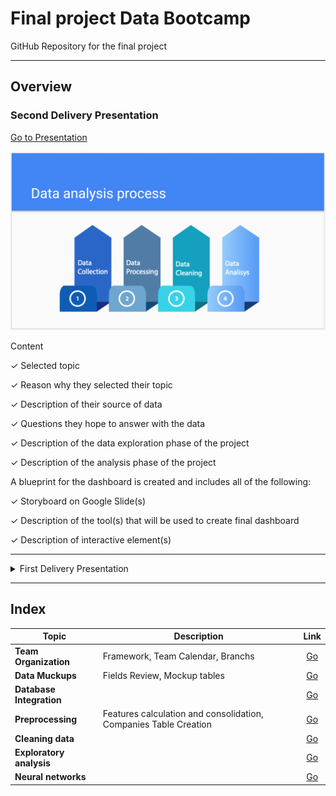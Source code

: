# Final project Data Bootcamp

GitHub Repository for the final project

---

## Overview

### Second Delivery Presentation

[Go to Presentation](https://docs.google.com/presentation/d/1T7nPs9Xw17V6-010LkOIDMzpIrChUdoW8UOq_4DVLtM/edit?usp=sharing)

[![First Delivery Presentation](.\Resources\images\README\Presentation_Second_Deliverable.png)](https://docs.google.com/presentation/d/1T7nPs9Xw17V6-010LkOIDMzpIrChUdoW8UOq_4DVLtM/edit?usp=sharing)

Content

✓ Selected topic

✓ Reason why they selected their topic

✓ Description of their source of data

✓ Questions they hope to answer with the data

✓ Description of the data exploration phase of the project

✓ Description of the analysis phase of the project

A blueprint for the dashboard is created and includes all of the following:

✓ Storyboard on Google Slide(s)

✓ Description of the tool(s) that will be used to create final dashboard

✓ Description of interactive element(s)

---

<details>

  <summary>First Delivery Presentation</summary>

Presentation link:
[First Delivery Presentation](https://docs.google.com/presentation/d/1K-likYbv1rm9tx0FUCvtPsFVDtoFoNSIyFht_ey9abI/edit?usp=sharing)

[![First Delivery Presentation](./Resources/presentation.png)](https://docs.google.com/presentation/d/1K-likYbv1rm9tx0FUCvtPsFVDtoFoNSIyFht_ey9abI/edit?usp=sharing)

</details>

_______________

## Index

| Topic | Description | Link |
| --- | --- | :---: |
| **Team Organization** | Framework, Team Calendar, Branchs | [Go](RED00_Team_organization.md) |
| **Data Muckups** | Fields Review, Mockup tables | [Go](RED01_Data_Muckups.md) |
| **Database Integration** | | [Go](RED02_Database_Integration.md) |
| **Preprocessing** | Features calculation and consolidation, Companies Table Creation | [Go](RED03_Preprocessing.md) |
| **Cleaning data** | | [Go](RED04_Cleaning.md) |
| **Exploratory analysis** | | [Go](RED05_Exploratory_analysis.md)|
| **Neural networks** | | [Go](RED06_Neural_networks.md)|
